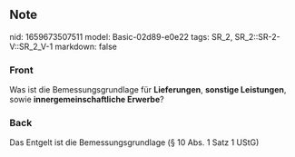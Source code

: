 ## Note
nid: 1659673507511
model: Basic-02d89-e0e22
tags: SR_2, SR_2::SR-2-V::SR_2_V-1
markdown: false

### Front
Was ist die Bemessungsgrundlage für <b>Lieferungen</b>, <b>sonstige
Leistungen</b>, sowie <b>innergemeinschaftliche Erwerbe</b>?

### Back
Das Entgelt ist die Bemessungsgrundlage (§ 10 Abs. 1 Satz 1 UStG)
